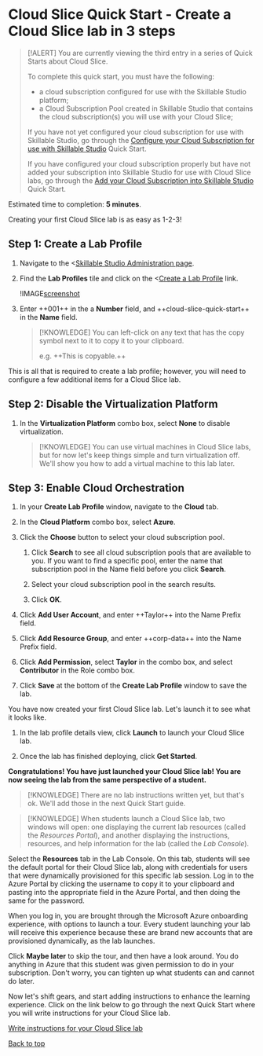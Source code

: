 # Cloud Slice Quick Start - Create a Cloud Slice lab in 3 steps

> [!ALERT] You are currently viewing the third entry in a series of Quick Starts about Cloud Slice.
>
> To complete this quick start, you must have the following:
> * a cloud subscription configured for use with the Skillable Studio platform;
> * a Cloud Subscription Pool created in Skillable Studio that contains the cloud subscription(s) you will use with your Cloud Slice;
> 
> If you have not yet configured your cloud subscription for use with Skillable Studio, go through the [Configure your Cloud Subscription for use with Skillable Studio](configure-subscription.md) Quick Start.
>
> If you have configured your cloud subscription properly but have not added your subscription into Skillable Studio for use with Cloud Slice labs, go through the [Add your Cloud Subscription into Skillable Studio](add-subscription-into-lod.md) Quick Start.

Estimated time to completion: **5 minutes**.

Creating your first Cloud Slice lab is as easy as 1-2-3!

## Step 1: Create a Lab Profile

1. Navigate to the <[Skillable Studio Administration page](/Admin).

1. Find the **Lab Profiles** tile and click on the <[Create a Lab Profile](/LabProfile/Create) link.

    !IMAGE[screenshot](images/create-a-lab-profile.png)
    
1. Enter ++001++ in the a **Number** field, and ++cloud-slice-quick-start++ in the **Name** field.

    > [!KNOWLEDGE] You can left-click on any text that has the copy symbol next to it to copy it to your clipboard.
    >
    > e.g. ++This is copyable.++

This is all that is required to create a lab profile; however, you will need to configure a few additional items for a Cloud Slice lab.

## Step 2: Disable the Virtualization Platform

1. In the **Virtualization Platform** combo box, select **None** to disable virtualization.

    > [!KNOWLEDGE] You can use virtual machines in Cloud Slice labs, but for now let's keep things simple and turn virtualization off. We'll show you how to add a virtual machine to this lab later.

## Step 3: Enable Cloud Orchestration

1. In your **Create Lab Profile** window, navigate to the **Cloud** tab.

1. In the **Cloud Platform** combo box, select **Azure**.

1. Click the **Choose** button to select your cloud subscription pool.

    1. Click **Search** to see all cloud subscription pools that are available to you. If you want to find a specific pool, enter the name that subscription pool in the Name field before you click **Search**.
    
    1. Select your cloud subscription pool in the search results.
    
    1. Click **OK**.

1. Click **Add User Account**, and enter ++Taylor++ into the Name Prefix field.

1. Click **Add Resource Group**, and enter ++corp-data++ into the Name Prefix field.

1. Click **Add Permission**, select **Taylor** in the combo box, and select **Contributor** in the Role combo box.

1. Click **Save** at the bottom of the **Create Lab Profile** window to save the lab.

You have now created your first Cloud Slice lab. Let's launch it to see what it looks like.

1. In the lab profile details view, click **Launch** to launch your Cloud Slice lab.

1. Once the lab has finished deploying, click **Get Started**.

**Congratulations! You have just launched your Cloud Slice lab! You are now seeing the lab from the same perspective of a student.**

> [!KNOWLEDGE] There are no lab instructions written yet, but that's ok. We'll add those in the next Quick Start guide.

> [!KNOWLEDGE] When students launch a Cloud Slice lab, two windows will open: one displaying the current lab resources (called the _Resources Portal_), and another displaying the instructions, resources, and help information for the lab (called the _Lab Console_).

Select the **Resources** tab in the Lab Console. On this tab, students will see the default portal for their Cloud Slice lab, along with credentials for users that were dynamically provisioned for this specific lab session. Log in to the Azure Portal by clicking the username to copy it to your clipboard and pasting into the appropriate field in the Azure Portal, and then doing the same for the password.

When you log in, you are brought through the Microsoft Azure onboarding experience, with options to launch a tour. Every student launching your lab will receive this experience because these are brand new accounts that are provisioned dynamically, as the lab launches.

Click **Maybe later** to skip the tour, and then have a look around. You do anything in Azure that this student was given permission to do in your subscription. Don't worry, you can tighten up what students can and cannot do later.

Now let's shift gears, and start adding instructions to enhance the learning experience. Click on the link below to go through the next Quick Start where you will write instructions for your Cloud Slice lab.

[Write instructions for your Cloud Slice lab](write-instructions.md)

[Back to top][back-to-top]

[back-to-top]: #cloud-slice-quick-start---create-a-cloud-slice-lab-in-3-steps "Return to the top of the document"

